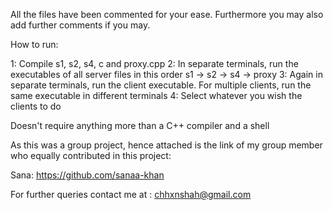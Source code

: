 
All the files have been commented for your ease. Furthermore you may also add further comments if you may.

How to run:

1: Compile s1, s2, s4, c and proxy.cpp
2: In separate terminals, run the executables of all server files in this order s1 -> s2 -> s4 -> proxy
3: Again in separate terminals, run the client executable. For multiple clients, run the same executable in different terminals
4: Select whatever you wish the clients to do

Doesn't require anything more than a C++ compiler and a shell

As this was a group project, hence attached is the link of my group member who equally contributed in this project:

Sana: https://github.com/sanaa-khan

For further queries contact me at : chhxnshah@gmail.com

